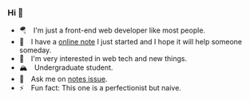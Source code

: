 ### Hi 👋

- 🪂 I'm just a front-end web developer like most people.
- 🤣 I have a [online note](https://shwvi.gitbook.io/notes/) I just started and I hope it will help someone someday.
- 🎯 I'm very interested in web tech and new things.
- 🏔 Undergraduate student.
- 💬 Ask me on [notes issue](https://github.com/Shwvi/Notes-gitbook/issues).
- ⚡ Fun fact: This one is a perfectionist but naive.
